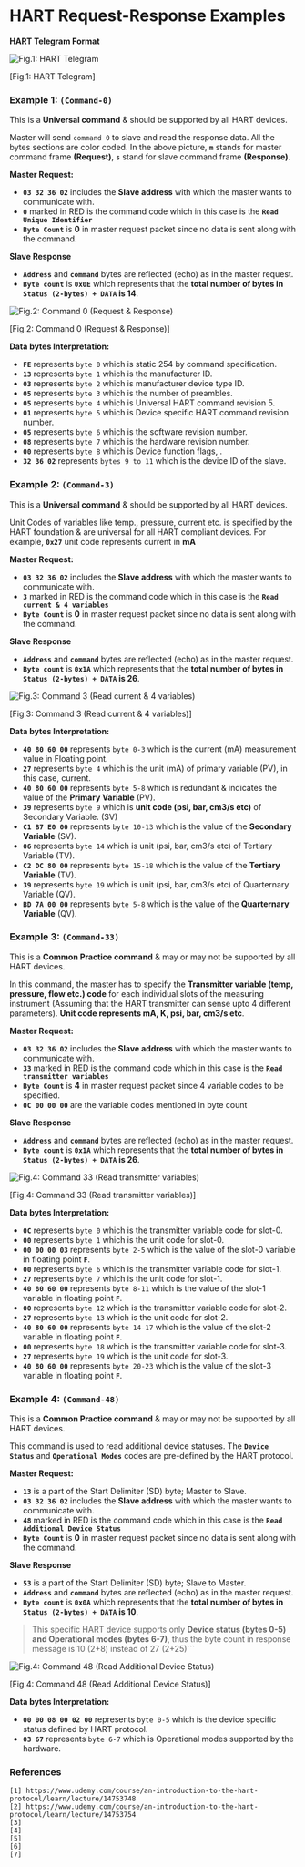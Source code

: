 # HART Request-Response Examples

**HART Telegram Format**

![Fig.1: HART Telegram](https://github.com/biplabro/HART-Protocol-Internals/blob/main/02.%20Images/Data-Frames.jpg)

[Fig.1: HART Telegram]


### Example 1: `(Command-0)`

This is a **Universal command** & should be supported by all HART devices. 

Master will send `command 0` to slave and read the response data. All the bytes sections are color coded. In the above picture, **`m`** stands for master command frame **(Request)**, **`s`** stand for slave command frame **(Response)**. 

**Master Request:**
- **`03 32 36 02`** includes the **Slave address** with which the master wants to communicate with.
- **`0`** marked in RED is the command code which in this case is the **`Read Unique Identifier`**
- **`Byte Count`** is **0** in master request packet since no data is sent along with the command.

**Slave Response**

- **`Address`** and **`command`** bytes are reflected (echo) as in the master request.
- **`Byte count`** is **`0x0E`** which represents that the **total number of bytes in `Status (2-bytes) + DATA` is 14**.

![Fig.2: Command 0 (Request & Response)](https://github.com/biplabro/HART-Protocol-Internals/blob/main/02.%20Images/Example_Command-0.jpg)

[Fig.2: Command 0 (Request & Response)]

  **Data bytes Interpretation:**
  
- **`FE`** represents `byte 0` which is static 254 by command specification.
- **`13`** represents `byte 1` which is the manufacturer ID.
- **`03`** represents `byte 2` which is manufacturer device type ID.
- **`05`** represents `byte 3` which is the number of preambles.
- **`05`** represents `byte 4` which is Universal HART command revision 5.
- **`01`** represents `byte 5` which is Device specific HART command revision number.
- **`05`** represents `byte 6` which is the software revision number.
- **`08`** represents `byte 7` which is the hardware revision number.
- **`00`** represents `byte 8` which is Device function flags, .
- **`32 36 02`** represents `bytes 9 to 11` which is the device ID of the slave.

### Example 2: `(Command-3)`

This is a **Universal command** & should be supported by all HART devices. 

Unit Codes of variables like temp., pressure, current etc. is specified by the HART foundation & are universal for all HART compliant devices. For example, **`0x27`** unit code represents current in **mA**

**Master Request:**
- **`03 32 36 02`** includes the **Slave address** with which the master wants to communicate with.
- **`3`** marked in RED is the command code which in this case is the **`Read current & 4 variables`**
- **`Byte Count`** is **0** in master request packet since no data is sent along with the command.

**Slave Response**

- **`Address`** and **`command`** bytes are reflected (echo) as in the master request.
- **`Byte count`** is **`0x1A`** which represents that the **total number of bytes in `Status (2-bytes) + DATA` is 26**.

![Fig.3: Command 3 (Read current & 4 variables)](https://github.com/biplabro/HART-Protocol-Internals/blob/main/02.%20Images/Example_Command-3.jpg)

[Fig.3: Command 3 (Read current & 4 variables)]

  **Data bytes Interpretation:**
  
- **`40 80 60 00`** represents `byte 0-3` which is the current (mA) measurement value in Floating point.
- **`27`** represents `byte 4` which is the unit (mA) of primary variable (PV), in this case, current.
- **`40 80 60 00`** represents `byte 5-8` which is redundant & indicates the value of the **Primary Variable** (PV).
- **`39`** represents `byte 9` which is **unit code (psi, bar, cm3/s etc)** of Secondary Variable. (SV)
- **`C1 B7 E0 00`** represents `byte 10-13` which is the value of the **Secondary Variable** (SV).
- **`06`** represents `byte 14` which is unit (psi, bar, cm3/s etc) of Tertiary Variable (TV).
- **`C2 DC 80 00`** represents `byte 15-18` which is the value of the **Tertiary Variable** (TV).
- **`39`** represents `byte 19` which is unit (psi, bar, cm3/s etc) of Quarternary Variable (QV).
- **`BD 7A 00 00`** represents `byte 5-8` which is the value of the **Quarternary Variable** (QV).

### Example 3: `(Command-33)`

This is a **Common Practice command** & may or may not be supported by all HART devices. 

In this command, the master has to specify the **Transmitter variable (temp, pressure, flow etc.) code** for each individual slots of the measuring instrument (Assuming that the HART transmitter can sense upto 4 different parameters). **Unit code represents mA, K, psi, bar, cm3/s etc**.

**Master Request:**
- **`03 32 36 02`** includes the **Slave address** with which the master wants to communicate with.
- **`33`** marked in RED is the command code which in this case is the **`Read transmitter variables`**
- **`Byte Count`** is **4** in master request packet since 4 variable codes to be specified.
- **`0C 00 00 00`** are the variable codes mentioned in byte count

**Slave Response**

- **`Address`** and **`command`** bytes are reflected (echo) as in the master request.
- **`Byte count`** is **`0x1A`** which represents that the **total number of bytes in `Status (2-bytes) + DATA` is 26**.

![Fig.4: Command 33 (Read transmitter variables)](https://github.com/biplabro/HART-Protocol-Internals/blob/main/02.%20Images/Example_Command-33.jpg)

[Fig.4: Command 33 (Read transmitter variables)]

  **Data bytes Interpretation:**
  
- **`0C`** represents `byte 0` which is the transmitter variable code for slot-0.
- **`00`** represents `byte 1` which is the unit code for slot-0.
- **`00 00 00 03`** represents `byte 2-5` which is the value of the slot-0 variable in floating point **`F`**.
- **`00`** represents `byte 6` which is the transmitter variable code for slot-1.
- **`27`** represents `byte 7` which is the unit code for slot-1.
- **`40 80 60 00`** represents `byte 8-11` which is the value of the slot-1 variable in floating point **`F`**.
- **`00`** represents `byte 12` which is the transmitter variable code for slot-2.
- **`27`** represents `byte 13` which is the unit code for slot-2.
- **`40 80 60 00`** represents `byte 14-17` which is the value of the slot-2 variable in floating point **`F`**.
- **`00`** represents `byte 18` which is the transmitter variable code for slot-3.
- **`27`** represents `byte 19` which is the unit code for slot-3.
- **`40 80 60 00`** represents `byte 20-23` which is the value of the slot-3 variable in floating point **`F`**.

### Example 4: `(Command-48)`

This is a **Common Practice command** & may or may not be supported by all HART devices.

This command is used to read additional device statuses. The **`Device Status`** and **`Operational Modes`** codes are pre-defined by the HART protocol. 

**Master Request:**
- **`13`** is a part of the Start Delimiter (SD) byte; Master to Slave.
- **`03 32 36 02`** includes the **Slave address** with which the master wants to communicate with.
- **`48`** marked in RED is the command code which in this case is the **`Read Additional Device Status`**
- **`Byte Count`** is **0** in master request packet since no data is sent along with the command.

**Slave Response**

- **`53`** is a part of the Start Delimiter (SD) byte; Slave to Master.
- **`Address`** and **`command`** bytes are reflected (echo) as in the master request.
- **`Byte count`** is **`0x0A`** which represents that the **total number of bytes in `Status (2-bytes) + DATA` is 10**.

> This specific HART device supports only **Device status (bytes 0-5) and Operational modes (bytes 6-7)**, thus the byte count in response message is 10 (2+8) instead of 27 (2+25)```

![Fig.4: Command 48 (Read Additional Device Status)](https://github.com/biplabro/HART-Protocol-Internals/blob/main/02.%20Images/Example_Command-48.jpg)

[Fig.4: Command 48 (Read Additional Device Status)]

  **Data bytes Interpretation:**
  
- **`00 00 08 00 02 00`** represents `byte 0-5` which is the device specific status defined by HART protocol.
- **`03 67`** represents `byte 6-7` which is Operational modes supported by the hardware.

### References
```
[1] https://www.udemy.com/course/an-introduction-to-the-hart-protocol/learn/lecture/14753748
[2] https://www.udemy.com/course/an-introduction-to-the-hart-protocol/learn/lecture/14753754
[3] 
[4] 
[5] 
[6] 
[7] 
```
